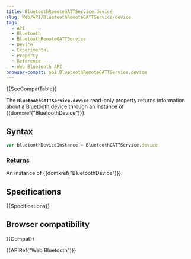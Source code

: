 ```yaml
---
title: BluetoothRemoteGATTService.device
slug: Web/API/BluetoothRemoteGATTService/device
tags:
  - API
  - Bluetooth
  - BluetoothRemoteGATTService
  - Device
  - Experimental
  - Property
  - Reference
  - Web Bluetooth API
browser-compat: api.BluetoothRemoteGATTService.device
---
```

{{SeeCompatTable}}

The **`BluetoothGATTService.device`** read-only property
returns information about a Bluetooth device through an instance of
{{domxref("BluetoothDevice")}}.

## Syntax

```js
var bluetoothDeviceInstance = BluetoothGATTService.device
```

### Returns

An instance of {{domxref("BluetoothDevice")}}.

## Specifications

{{Specifications}}

## Browser compatibility

{{Compat}}

{{APIRef("Web Bluetooth")}}
